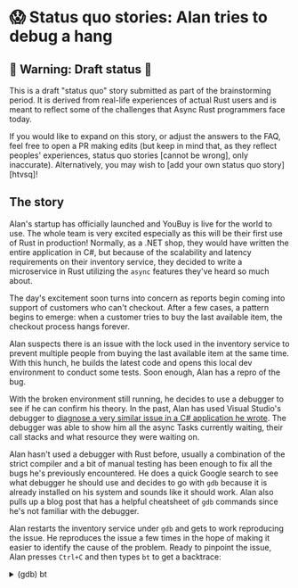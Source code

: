 # 😱 Status quo stories: Alan tries to debug a hang

## 🚧 Warning: Draft status 🚧

This is a draft "status quo" story submitted as part of the brainstorming period. It is derived from real-life experiences of actual Rust users and is meant to reflect some of the challenges that Async Rust programmers face today. 

If you would like to expand on this story, or adjust the answers to the FAQ, feel free to open a PR making edits (but keep in mind that, as they reflect peoples' experiences, status quo stories [cannot be wrong], only inaccurate). Alternatively, you may wish to [add your own status quo story][htvsq]!

## The story

Alan's startup has officially launched and YouBuy is live for the world to use.
The whole team is very excited especially as this will be their first use of Rust in production! 
Normally, as a .NET shop, they would have written the entire application in C#, but because of the scalability and latency requirements on their inventory service, they decided to write a microservice in Rust utilizing the `async` features they've heard so much about.

The day's excitement soon turns into concern as reports begin coming into support of customers who can't checkout.
After a few cases, a pattern begins to emerge: when a customer tries to buy the last available item, the checkout process hangs forever.

Alan suspects there is an issue with the lock used in the inventory service to prevent multiple people from buying the last available item at the same time.
With this hunch, he builds the latest code and opens this local dev environment to conduct some tests.
Soon enough, Alan has a repro of the bug.

With the broken environment still running, he decides to use a debugger to see if he can confirm his theory.
In the past, Alan has used Visual Studio's debugger to [diagnose a very similar issue in a C# application he wrote](https://devblogs.microsoft.com/visualstudio/how-do-i-debug-async-code-in-visual-studio/#is-there-a-way-to-better-visualize-tasks-and-async-code-flow).
The debugger was able to show him all the async Tasks currently waiting, their call stacks and what resource they were waiting on.

Alan hasn't used a debugger with Rust before, usually a combination of the strict compiler and a bit of manual testing has been enough to fix all the bugs he's previously encountered.
He does a quick Google search to see what debugger he should use and decides to go with `gdb` because it is already installed on his system and sounds like it should work.
Alan also pulls up a blog post that has a helpful cheatsheet of `gdb` commands since he's not familiar with the debugger.

Alan restarts the inventory service under `gdb` and gets to work reproducing the issue.
He reproduces the issue a few times in the hope of making it easier to identify the cause of the problem.
Ready to pinpoint the issue, Alan presses `Ctrl+C` and then types `bt` to get a backtrace:

<details><summary>(gdb) bt</summary>

```ignore
(gdb) bt
#0  0x00007ffff7d5e58a in epoll_wait (epfd=3, events=0x555555711340, maxevents=1024, timeout=49152)
    at ../sysdeps/unix/sysv/linux/epoll_wait.c:30
#1  0x000055555564cf7d in mio::sys::unix::selector::epoll::Selector::select (self=0x7fffffffd008, events=0x7fffffffba40, 
    timeout=...) at /home/alan/.cargo/registry/src/github.com-1ecc6299db9ec823/mio-0.7.11/src/sys/unix/selector/epoll.rs:68
#2  0x000055555564a82f in mio::poll::Poll::poll (self=0x7fffffffd008, events=0x7fffffffba40, timeout=...)
    at /home/alan/.cargo/registry/src/github.com-1ecc6299db9ec823/mio-0.7.11/src/poll.rs:314
#3  0x000055555559ad96 in tokio::io::driver::Driver::turn (self=0x7fffffffce28, max_wait=...)
    at /home/alan/.cargo/registry/src/github.com-1ecc6299db9ec823/tokio-1.4.0/src/io/driver/mod.rs:162
#4  0x000055555559b8da in <tokio::io::driver::Driver as tokio::park::Park>::park_timeout (self=0x7fffffffce28, duration=...)
    at /home/alan/.cargo/registry/src/github.com-1ecc6299db9ec823/tokio-1.4.0/src/io/driver/mod.rs:238
#5  0x00005555555e9909 in <tokio::signal::unix::driver::Driver as tokio::park::Park>::park_timeout (self=0x7fffffffce28, 
    duration=...) at /home/alan/.cargo/registry/src/github.com-1ecc6299db9ec823/tokio-1.4.0/src/signal/unix/driver.rs:156
#6  0x00005555555a9229 in <tokio::process::imp::driver::Driver as tokio::park::Park>::park_timeout (self=0x7fffffffce28, 
    duration=...) at /home/alan/.cargo/registry/src/github.com-1ecc6299db9ec823/tokio-1.4.0/src/process/unix/driver.rs:84
#7  0x00005555555a898d in <tokio::park::either::Either<A,B> as tokio::park::Park>::park_timeout (self=0x7fffffffce20, 
    duration=...) at /home/alan/.cargo/registry/src/github.com-1ecc6299db9ec823/tokio-1.4.0/src/park/either.rs:37
#8  0x00005555555ce0b8 in tokio::time::driver::Driver<P>::park_internal (self=0x7fffffffcdf8, limit=...)
    at /home/alan/.cargo/registry/src/github.com-1ecc6299db9ec823/tokio-1.4.0/src/time/driver/mod.rs:226
#9  0x00005555555cee60 in <tokio::time::driver::Driver<P> as tokio::park::Park>::park (self=0x7fffffffcdf8)
    at /home/alan/.cargo/registry/src/github.com-1ecc6299db9ec823/tokio-1.4.0/src/time/driver/mod.rs:398
#10 0x00005555555a87bb in <tokio::park::either::Either<A,B> as tokio::park::Park>::park (self=0x7fffffffcdf0)
    at /home/alan/.cargo/registry/src/github.com-1ecc6299db9ec823/tokio-1.4.0/src/park/either.rs:30
#11 0x000055555559ce47 in <tokio::runtime::driver::Driver as tokio::park::Park>::park (self=0x7fffffffcdf0)
    at /home/alan/.cargo/registry/src/github.com-1ecc6299db9ec823/tokio-1.4.0/src/runtime/driver.rs:198
#12 0x000055555557a2f7 in tokio::runtime::basic_scheduler::Inner<P>::block_on::{{closure}} (scheduler=0x7fffffffcdb8, 
    context=0x7fffffffcaf0)
    at /home/alan/.cargo/registry/src/github.com-1ecc6299db9ec823/tokio-1.4.0/src/runtime/basic_scheduler.rs:224
#13 0x000055555557b1b4 in tokio::runtime::basic_scheduler::enter::{{closure}} ()
    at /home/alan/.cargo/registry/src/github.com-1ecc6299db9ec823/tokio-1.4.0/src/runtime/basic_scheduler.rs:279
#14 0x000055555558174a in tokio::macros::scoped_tls::ScopedKey<T>::set (
    self=0x555555701af8 <tokio::runtime::basic_scheduler::CURRENT>, t=0x7fffffffcaf0, f=...)
    at /home/alan/.cargo/registry/src/github.com-1ecc6299db9ec823/tokio-1.4.0/src/macros/scoped_tls.rs:61
#15 0x000055555557b0b6 in tokio::runtime::basic_scheduler::enter (scheduler=0x7fffffffcdb8, f=...)
    at /home/alan/.cargo/registry/src/github.com-1ecc6299db9ec823/tokio-1.4.0/src/runtime/basic_scheduler.rs:279
#16 0x0000555555579d3b in tokio::runtime::basic_scheduler::Inner<P>::block_on (self=0x7fffffffcdb8, future=...)
    at /home/alan/.cargo/registry/src/github.com-1ecc6299db9ec823/tokio-1.4.0/src/runtime/basic_scheduler.rs:185
#17 0x000055555557a755 in tokio::runtime::basic_scheduler::InnerGuard<P>::block_on (self=0x7fffffffcdb8, future=...)
    at /home/alan/.cargo/registry/src/github.com-1ecc6299db9ec823/tokio-1.4.0/src/runtime/basic_scheduler.rs:425
#18 0x000055555557aa9c in tokio::runtime::basic_scheduler::BasicScheduler<P>::block_on (self=0x7fffffffd300, future=...)
    at /home/alan/.cargo/registry/src/github.com-1ecc6299db9ec823/tokio-1.4.0/src/runtime/basic_scheduler.rs:145
#19 0x0000555555582094 in tokio::runtime::Runtime::block_on (self=0x7fffffffd2f8, future=...)
    at /home/alan/.cargo/registry/src/github.com-1ecc6299db9ec823/tokio-1.4.0/src/runtime/mod.rs:450
#20 0x000055555557c22f in inventory_service::main () at /home/alan/code/inventory_service/src/main.rs:4
```ignore

</details>

Puzzled, the only line Alan even recognizes is the `main` entry point function for the service.
He knows that async tasks in Rust aren't run individually on their own threads which allows them to scale better and use fewer resources but surely there has to be a thread somewhere that's running his code?
Alan doesn't completely understand how async works in Rust but he's seen the `Future::poll` method so he assumes that there is a thread which constantly polls tasks to see if they are ready to wake up.
"Maybe I can find that thread and inspect its state?" he thinks and then consults the cheatsheet for the appropriate command to see the threads in the program.
`info threads` seems promising so he tries that:

<details><summary>(gdb) info threads</summary>

```ignore
(gdb) info threads
  Id   Target Id                                          Frame 
* 1    Thread 0x7ffff7c3b5c0 (LWP 1048) "inventory_servi" 0x00007ffff7d5e58a in epoll_wait (epfd=3, events=0x555555711340, 
    maxevents=1024, timeout=49152) at ../sysdeps/unix/sysv/linux/epoll_wait.c:30
```ignore

</details>

Alan is now even more confused: "Where are my tasks?" he thinks.
After looking through the cheatsheet and StackOverflow, he discovers there isn't a way to see which async tasks are waiting to be woken up in the debugger.
Taking a shot in the dark, Alan concludes that this thread must be thread which is polling his tasks since it is the only one in the program.
He googles "epoll_wait rust async tasks" but the results aren't very helpful and inspecting the stack frame doesn't yield him any clues as to where his tasks are so this seems to be a dead end.

After thinking a bit, Alan realizes that since the runtime must know what tasks are waiting to be woken up, perhaps he can have the service ask the async runtime for that list of tasks every 10 seconds and print them to stdout? 
While crude, this would probably also help him diagnose the hang.
Alan gets to work and opens the runtime docs to figure out how to get that list of tasks.
After spending 30 minutes reading the docs, looking at StackOverflow questions and even posting on users.rust-lang.org, he discovers this simply isn't possible and he will have to add tracing to his application to figure out what's going on.

Disgruntled, Alan begins the arduous, boring task of instrumenting the application in the hope that the logs will be able to help him.

## 🤔 Frequently Asked Questions


### **What are the morals of the story?**
* Developers, especially coming from an language that has a tightly integrated development environment, expect their debugger to help them particularly in situations where "println" debugging can't.
* If the debugger can't help them, developers will often try to reach for a programmatic solution such as debug functions in their runtime that can be invoked at critical code paths.
* Trying to debug an issue by adding logging and then triggering the issue is painful because of the long turn-around times when modifying code, compiling and then repro'ing the issue.

### **What are the sources for this story?**
* @erickt's comments in #76, similar comments I've heard from other developers.

## **Why did you choose Alan to tell this story?**
* Coming from a background in managed languages where the IDE, debugger and runtime are tightly integrated, Alan would be used to using those tools to diagnose his issue.
* Alan has also been a bit insulated from the underlying OS and expects the debugger to understand the language and runtime even if the OS doesn't have similar concepts such as async tasks.

### **How would this story have played out differently for the other characters?**
* Some of the characters with either a background in Rust or a background in systems programming might know that Rust's async doesn't always map to an underlying system feature and so they might expect that `gdb` or `lldb` is unable to help them.
* Barbara, the experienced Rust dev, might also have used a tracing/instrumentation library from the beginning and have that to fall back on rather than having to do the work to add it now.

[character]: ../characters.md
[status quo stories]: ./status_quo.md
[Alan]: ../characters/alan.md
[Grace]: ../characters/grace.md
[Niklaus]: ../characters/niklaus.md
[Barbara]: ../characters/barbara.md
[htvsq]: ../how_to_vision/status_quo.md
[cannot be wrong]: ../how_to_vision/comment.md#comment-to-understand-or-improve-not-to-negate-or-dissuade
